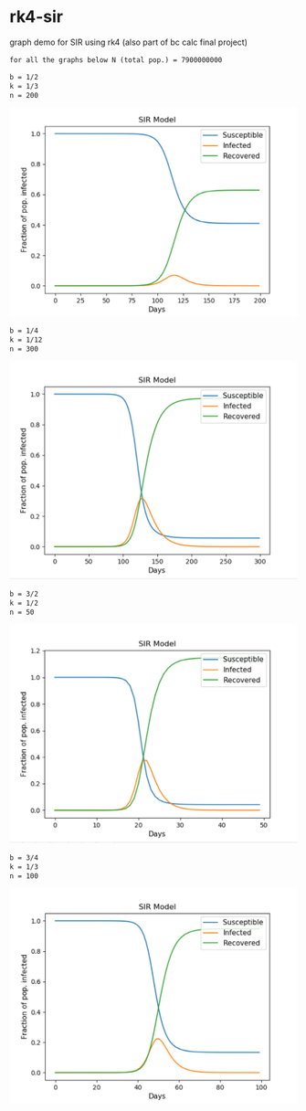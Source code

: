 # rk4-sir
graph demo for SIR using rk4 (also part of bc calc final project)

```
for all the graphs below N (total pop.) = 7900000000
```

```
b = 1/2
k = 1/3
n = 200
```
![b = 1/2 k = 1/3](/img/b_1_2_k_1_3.PNG)
```
b = 1/4
k = 1/12
n = 300
```
![b = 1/4 k = 1/12](/img/b_1_4_k_1_12.PNG)
```
b = 3/2
k = 1/2
n = 50
```
![b = 3/2 k = 1/2](/img/b_3_2_k_1_2.PNG)
```
b = 3/4
k = 1/3
n = 100
```
![b = 3/4 k = 1/3](/img/b_3_4_k_1_3.PNG)